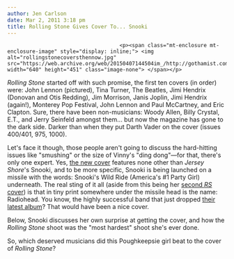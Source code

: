 ```yaml
---
author: Jen Carlson
date: Mar 2, 2011 3:18 pm
title: Rolling Stone Gives Cover To... Snooki
---
```


	
										<p><span class="mt-enclosure mt-enclosure-image" style="display: inline;"> <img alt="rollingstonecoversthennow.jpg" src="https://web.archive.org/web/20150407144504im_/http://gothamist.com/attachments/arts_jen/rollingstonecoversthennow.jpg" width="640" height="451" class="image-none"> </span></p>

<p><em>Rolling Stone</em> started off with such promise, the first ten covers (in order) were: John Lennon (pictured), Tina Turner, The Beatles, Jimi Hendrix (Donovan and Otis Redding), Jim Morrison, Janis Joplin, Jimi Hendrix (again!), Monterey Pop Festival, John Lennon and Paul McCartney, and Eric Clapton. Sure, there have been non-musicians: Woody Allen, Billy Crystal, E.T., and Jerry Seinfeld amongst them... but now the magazine has gone to the dark side. Darker than when they put Darth Vader on the cover (issues 400/401, 975, 1000). </p>

<p>Let&apos;s face it though, those people aren&apos;t going to discuss the hard-hitting issues like &quot;smushing&quot; or the size of Vinny&apos;s &quot;ding dong&quot;&#x2014;for that, there&apos;s only one expert. Yes, <a href="https://web.archive.org/web/20150407144504/http://www.rollingstone.com/culture/news/snooki-discusses-smushing-and-the-stress-of-jersey-shore-in-rolling-stone-cover-story-20110302">the new cover</a> features none other than <em>Jersey Shore</em>&apos;s Snooki, and to be more specific, Snooki is being launched on a missile with the words: Snooki&apos;s Wild Ride (America&apos;s #1 Party Girl) underneath. The real sting of it all (aside from this being her <a href="https://web.archive.org/web/20150407144504/http://www.radaronline.com/exclusives/2010/06/exclusive-jersey-shore-cast-rock-out-rolling-stone-0">second <em>RS</em> cover</a>) is that in tiny print somewhere under the missile head is the name: Radiohead. You know, the highly successful band that just dropped <a href="https://web.archive.org/web/20150407144504/http://gothamist.com/2011/02/.../happy_friday_radiohead_releases_new.php">their latest album</a>? That would have been a nice cover. </p>

<p>Below, Snooki discusses her own surprise at getting the cover, and how the <em>Rolling Stone</em> shoot was the &quot;most hardest&quot; shoot she&apos;s ever done.</p>

<center><script src="https://web.archive.org/web/20150407144504js_/http://player.ooyala.com/player.js?height=343&amp;deepLinkEmbedCode=hiMjUyMjr59X_HEDt6ZBT0qVWN7duvZf&amp;embedCode=hiMjUyMjr59X_HEDt6ZBT0qVWN7duvZf&amp;autoplay=1&amp;width=611"></script></center>

<p>So, which deserved musicians did this Poughkeepsie girl beat to the cover of <em>Rolling Stone</em>?</p>					
										
									
				